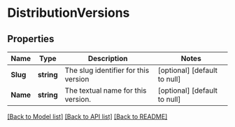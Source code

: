 # DistributionVersions

## Properties
Name | Type | Description | Notes
------------ | ------------- | ------------- | -------------
**Slug** | **string** | The slug identifier for this version | [optional] [default to null]
**Name** | **string** | The textual name for this version. | [optional] [default to null]

[[Back to Model list]](../README.md#documentation-for-models) [[Back to API list]](../README.md#documentation-for-api-endpoints) [[Back to README]](../README.md)


